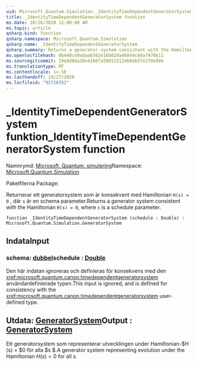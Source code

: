```yaml
---
uid: Microsoft.Quantum.Simulation._IdentityTimeDependentGeneratorSystem
title: _IdentityTimeDependentGeneratorSystem funktion
ms.date: 10/26/2020 12:00:00 AM
ms.topic: article
qsharp.kind: function
qsharp.namespace: Microsoft.Quantum.Simulation
qsharp.name: _IdentityTimeDependentGeneratorSystem
qsharp.summary: Returns a generator system consistent with the Hamiltonian `H(s) = 0`, where `s` is a schedule parameter.
ms.openlocfilehash: 0b440ce9adaab562e16b02da46844c68a7470b11
ms.sourcegitcommit: 29e0d88a30e4166fa580132124b0eb57e1f0e986
ms.translationtype: MT
ms.contentlocale: sv-SE
ms.lasthandoff: 10/27/2020
ms.locfileid: "92726352"
---
```

# <a name="_identitytimedependentgeneratorsystem-function"></a><span data-ttu-id="a8349-102">_IdentityTimeDependentGeneratorSystem funktion</span><span class="sxs-lookup"><span data-stu-id="a8349-102">_IdentityTimeDependentGeneratorSystem function</span></span>

<span data-ttu-id="a8349-103">Namnrymd: [Microsoft. Quantum. simulering](xref:Microsoft.Quantum.Simulation)</span><span class="sxs-lookup"><span data-stu-id="a8349-103">Namespace: [Microsoft.Quantum.Simulation](xref:Microsoft.Quantum.Simulation)</span></span>

<span data-ttu-id="a8349-104">Paketfilerna [](https://nuget.org/packages/)</span><span class="sxs-lookup"><span data-stu-id="a8349-104">Package: [](https://nuget.org/packages/)</span></span>


<span data-ttu-id="a8349-105">Returnerar ett generatorsystem som är konsekvent med Hamiltonian `H(s) = 0` , där `s` är en schema parameter.</span><span class="sxs-lookup"><span data-stu-id="a8349-105">Returns a generator system consistent with the Hamiltonian `H(s) = 0`, where `s` is a schedule parameter.</span></span>

```qsharp
function _IdentityTimeDependentGeneratorSystem (schedule : Double) : Microsoft.Quantum.Simulation.GeneratorSystem
```


## <a name="input"></a><span data-ttu-id="a8349-106">Indata</span><span class="sxs-lookup"><span data-stu-id="a8349-106">Input</span></span>

### <a name="schedule--double"></a><span data-ttu-id="a8349-107">schema: [dubbel](xref:microsoft.quantum.lang-ref.double)</span><span class="sxs-lookup"><span data-stu-id="a8349-107">schedule : [Double](xref:microsoft.quantum.lang-ref.double)</span></span>

<span data-ttu-id="a8349-108">Den här indatan ignoreras och definieras för konsekvens med den <xref:microsoft.quantum.canon.timedependentgeneratorsystem> användardefinierade typen.</span><span class="sxs-lookup"><span data-stu-id="a8349-108">This input is ignored, and is defined for consistency with the <xref:microsoft.quantum.canon.timedependentgeneratorsystem> user-defined type.</span></span>



## <a name="output--generatorsystem"></a><span data-ttu-id="a8349-109">Utdata: [GeneratorSystem](xref:Microsoft.Quantum.Simulation.GeneratorSystem)</span><span class="sxs-lookup"><span data-stu-id="a8349-109">Output : [GeneratorSystem](xref:Microsoft.Quantum.Simulation.GeneratorSystem)</span></span>

<span data-ttu-id="a8349-110">Ett generatorsystem som representerar utvecklingen under Hamiltonian-$H (s) = $0 för alla $s $.</span><span class="sxs-lookup"><span data-stu-id="a8349-110">A generator system representing evolution under the Hamiltonian $H(s) = 0$ for all $s$.</span></span>